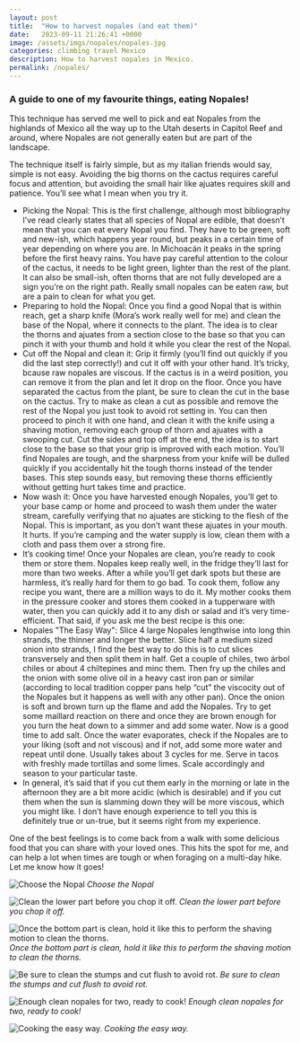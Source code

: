 ```yaml
---
layout: post
title:  "How to harvest nopales (and eat them)"
date:   2023-09-11 21:26:41 +0000
image: /assets/imgs/nopales/nopales.jpg
categories: climbing travel Mexico
description: How to harvest nopales in Mexico.
permalink: /nopales/
---
```


### A guide to one of my favourite things, eating Nopales!

This technique has served me well to pick and eat Nopales from the highlands of Mexico all the way up to the Utah deserts in Capitol Reef and around, where Nopales are not generally eaten but are part of the landscape.

The technique itself is fairly simple, but as my italian friends would say, simple is not easy. Avoiding the big thorns on the cactus requires careful focus and attention, but avoiding the small hair like ajuates requires skill and patience. You’ll see what I mean when you try it.

- Picking the Nopal: This is the first challenge, although most bibliography I’ve read clearly states that all species of Nopal are edible, that doesn’t mean that you can eat every Nopal you find. They have to be green, soft and new-ish, which happens year round, but peaks in a certain time of year depending on where you are. In Michoacán it peaks in the spring before the first heavy rains. You have pay careful attention to the colour of the cactus, it needs to be light green, lighter than the rest of the plant. It can also be small-ish, often thorns that are not fully developed are a sign you’re on the right path. Really small nopales can be eaten raw, but are a pain to clean for what you get.
- Preparing to hold the Nopal: Once you find a good Nopal that is within reach, get a sharp knife (Mora’s work really well for me) and clean the base of the Nopal, where it connects to the plant. The idea is to clear the thorns and ajuates from a section close to the base so that you can pinch it with your thumb and hold it while you clear the rest of the Nopal.
- Cut off the Nopal and clean it: Grip it firmly (you’ll find out quickly if you did the last step correctly!) and cut it off with your other hand. It’s tricky, bcause raw nopales are viscous. If the cactus is in a weird position, you can remove it from the plan and let it drop on the floor. Once you have separated the cactus from the plant, be sure to clean the cut in the base on the cactus. Try to make as clean a cut as possible and remove the rest of the Nopal you just took to avoid rot setting in. You can then proceed to pinch it with one hand, and clean it with the knife using a shaving motion, removing each group of thorn and ajuates with a swooping cut. Cut the sides and top off at the end, the idea is to start close to the base so that your grip is improved with each motion. You’ll find Nopales are tough, and the sharpness from your knife will be dulled quickly if you accidentally hit the tough thorns instead of the tender bases. This step sounds easy, but removing these thorns efficiently without getting hurt takes time and practice.
- Now wash it: Once you have harvested enough Nopales, you’ll get to your base camp or home and proceed to wash them under the water stream, carefully verifying that no ajuates are sticking to the flesh of the Nopal. This is important, as you don’t want these ajuates in your mouth. It hurts. If you’re camping and the water supply is low, clean them with a cloth and pass them over a strong fire.
- It’s cooking time! Once your Nopales are clean, you’re ready to cook them or store them. Nopales keep really well, in the fridge they’ll last for more than two weeks. After a while you’ll get dark spots but these are harmless, it’s really hard for them to go bad. To cook them, follow any recipe you want, there are a million ways to do it. My mother cooks them in the pressure cooker and stores them cooked in a tupperware with water, then you can quickly add it to any dish or salad and it’s very time-efficient. That said, if you ask me the best recipe is this one:
- Nopales "The Easy Way": Slice 4 large Nopales lengthwise into long thin strands, the thinner and longer the better. Slice half a medium sized onion into strands, I find the best way to do this is to cut slices transversely and then split them in half. Get a couple of chiles, two árbol chiles or about 4 chiltepines and minc them. Then fry up the chiles and the onion with some olive oil in a heavy cast iron pan or similar (according to local tradition copper pans help “cut” the viscocity out of the Nopales but it happens as well with any other pan). Once the onion is soft and brown turn up the flame and add the Nopales. Try to get some maillard reaction on there and once they are brown enough for you turn the heat down to a simmer and add some water. Now is a good time to add salt. Once the water evaporates, check if the Nopales are to your liking (soft and not viscous) and if not, add some more water and repeat until done. Usually takes about 3 cycles for me. Serve in tacos with freshly made tortillas and some limes. Scale accordingly and season to your particular taste.
- In general, it’s said that if you cut them early in the morning or late in the afternoon they are a bit more acidic (which is desirable) and if you cut them when the sun is slamming down they will be more viscous, which you might like. I don’t have enough experience to tell you this is definitely true or un-true, but it seems right from my experience. 

One of the best feelings is to come back from a walk with some delicious food that you can share with your loved ones. This hits the spot for me, and can help a lot when times are tough or when foraging on a multi-day hike. Let me know how it goes!

![Choose the Nopal](/assets/imgs/nopales/ChooseWisely.jpg)
*Choose the Nopal*

![Clean the lower part before you chop it off.](/assets/imgs/nopales/BeforeYouCut.jpg)
*Clean the lower part before you chop it off.*

![Once the bottom part is clean, hold it like this to perform the shaving motion to clean the thorns.](/assets/imgs/nopales/CleanTheCactus.jpg)
*Once the bottom part is clean, hold it like this to perform the shaving motion to clean the thorns.*

![Be sure to clean the stumps and cut flush to avoid rot.](/assets/imgs/nopales/CleanStump.jpg)
*Be sure to clean the stumps and cut flush to avoid rot.*

![Enough clean nopales for two, ready to cook!](/assets/imgs/nopales/CleanNopales.jpg)
*Enough clean nopales for two, ready to cook!*

![Cooking the easy way.](/assets/imgs/nopales/AfterADay.jpg)
*Cooking the easy way.*
